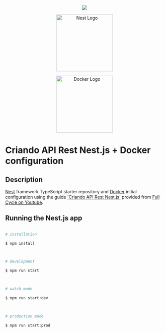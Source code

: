 
  

<p  align="center">
<a  href="https://www.instagram.com/devfullcycle/"  target="blank"><img  src="https://fullcycle.com.br/wp-content/themes/fullcycle-blog/application/img/logo-fullcycle.png"/></a>
</p>

<p  align="center">
<a  href="http://nestjs.com/"  target="blank"><img  src="https://nestjs.com/img/logo_text.svg"  width="180"  alt="Nest Logo"  /></a>
</p>

<p  align="center">
<a  href="https://www.docker.com"  target="blank"><img  src="https://www.docker.com/sites/default/files/d8/styles/role_icon/public/2019-07/horizontal-logo-monochromatic-white.png?itok=SBlK2TGU"  width="180"  alt="Docker Logo"  /></a>
</p>

  

# Criando API Rest Nest.js + Docker configuration

## Description

  

[Nest](https://github.com/nestjs/nest) framework TypeScript starter repository and [Docker](https://github.com/docker) initial configuration using the guide ['Criando API Rest Nest.js'](https://www.youtube.com/watch?v=CmJGmNkY6FU) provided from [Full Cycle on Youtube](https://www.youtube.com/channel/UCMUoZehUZBhLb8XaTc8TQrA).

  

## Running the Nest.js app

  

```bash

# installation

$ npm install

  

# development

$ npm run start

  

# watch mode

$ npm run start:dev

  

# production mode

$ npm run start:prod

  

```

